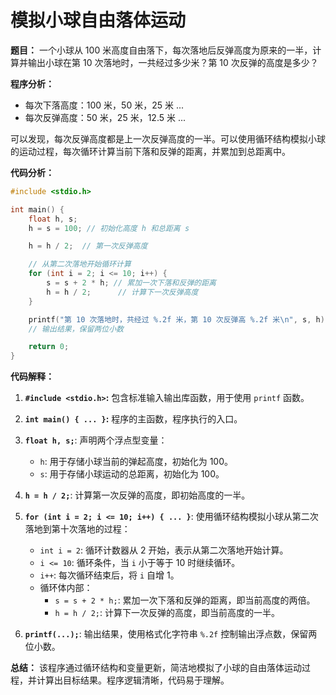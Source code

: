 # 模拟小球自由落体运动

**题目：** 一个小球从 100 米高度自由落下，每次落地后反弹高度为原来的一半，计算并输出小球在第 10 次落地时，一共经过多少米？第 10 次反弹的高度是多少？

**程序分析：**

*   每次下落高度：100 米，50 米，25 米 ...
*   每次反弹高度：50 米，25 米，12.5 米 ...

可以发现，每次反弹高度都是上一次反弹高度的一半。可以使用循环结构模拟小球的运动过程，每次循环计算当前下落和反弹的距离，并累加到总距离中。

**代码分析：**

```c
#include <stdio.h>

int main() {
    float h, s; 
    h = s = 100; // 初始化高度 h 和总距离 s

    h = h / 2;  // 第一次反弹高度

    // 从第二次落地开始循环计算
    for (int i = 2; i <= 10; i++) {
        s = s + 2 * h; // 累加一次下落和反弹的距离
        h = h / 2;      // 计算下一次反弹高度
    }

    printf("第 10 次落地时，共经过 %.2f 米，第 10 次反弹高 %.2f 米\n", s, h); 
    // 输出结果，保留两位小数

    return 0;
}
```

**代码解释：**

1.  **`#include <stdio.h>`:**  包含标准输入输出库函数，用于使用 `printf` 函数。

2.  **`int main() { ... }`:**  程序的主函数，程序执行的入口。

3.  **`float h, s;`**:  声明两个浮点型变量：
    *   `h`: 用于存储小球当前的弹起高度，初始化为 100。
    *   `s`: 用于存储小球运动的总距离，初始化为 100。

4.  **`h = h / 2;`**:  计算第一次反弹的高度，即初始高度的一半。

5.  **`for (int i = 2; i <= 10; i++) { ... }`**:  使用循环结构模拟小球从第二次落地到第十次落地的过程：
    *   `int i = 2`:  循环计数器从 2 开始，表示从第二次落地开始计算。
    *   `i <= 10`:  循环条件，当 `i` 小于等于 10 时继续循环。
    *   `i++`:  每次循环结束后，将 `i` 自增 1。
    *   循环体内部：
        *   `s = s + 2 * h;`:  累加一次下落和反弹的距离，即当前高度的两倍。
        *   `h = h / 2;`:  计算下一次反弹的高度，即当前高度的一半。

6.  **`printf(...);`**: 输出结果，使用格式化字符串 `%.2f` 控制输出浮点数，保留两位小数。

**总结：**  该程序通过循环结构和变量更新，简洁地模拟了小球的自由落体运动过程，并计算出目标结果。程序逻辑清晰，代码易于理解。
